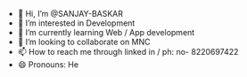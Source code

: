 - 👋 Hi, I’m @SANJAY-BASKAR
- 👀 I’m interested in Development
- 🌱 I’m currently learning Web / App development
- 💞️ I’m looking to collaborate on MNC
- 📫 How to reach me through linked in / ph: no- 8220697422
- 😄 Pronouns: He

<!---
SANJAY-BASKAR/SANJAY-BASKAR is a ✨ special ✨ repository because its `README.md` (this file) appears on your GitHub profile.
You can click the Preview link to take a look at your changes.
--->
